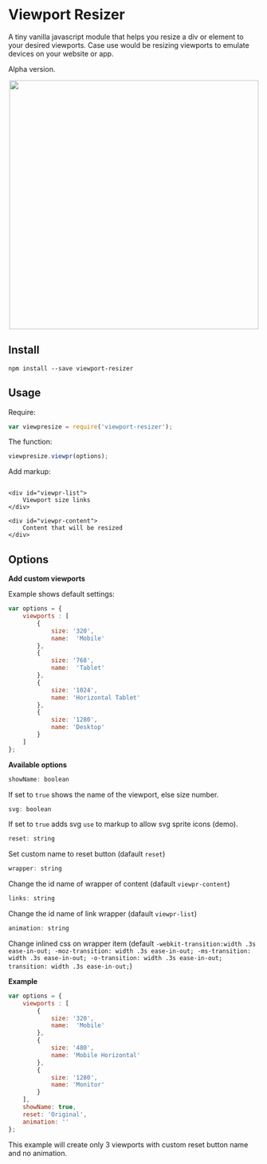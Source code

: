 # Viewport Resizer

A tiny vanilla javascript module that helps you resize a div or element to your desired viewports. Case use would be resizing viewports to emulate devices on your website or app.

Alpha version.

<p align="center">
  <img src="http://i.imgur.com/xIcLhNq.gifv" width="500">
</p>

## Install

```shell
npm install --save viewport-resizer
```

## Usage

Require:
```javascript
var viewpresize = require('viewport-resizer');

```

The function:
```javascript
viewpresize.viewpr(options);

```

Add markup:
```markup

<div id="viewpr-list">
	Viewport size links
</div>

<div id="viewpr-content">
	Content that will be resized
</div>

```

## Options

**Add custom viewports**

Example shows default settings:
```javascript
var options = {
	viewports : [
		{
			size: '320',
			name:  'Mobile'
		},
		{
			size: '768',
			name:  'Tablet'
		},
		{
			size: '1024',
			name: 'Horizontal Tablet'
		},
		{
			size: '1280',
			name: 'Desktop'
		}
	]
};
```

**Available options**

```javascript
showName: boolean
```
If set to `true` shows the name of the viewport, else size number.

```javascript
svg: boolean
```
If set to `true` adds svg `use` to markup to allow svg sprite icons (demo).

```javascript
reset: string
```
Set custom name to reset button (dafault `reset`)

```javascript
wrapper: string
```
Change the id name of wrapper of content (dafault `viewpr-content`)

```javascript
links: string
```
Change the id name of link wrapper (dafault `viewpr-list`)

```javascript
animation: string
```
Change inlined css on wrapper item (default `-webkit-transition:width .3s ease-in-out; -moz-transition: width .3s ease-in-out; -ms-transition: width .3s ease-in-out; -o-transition: width .3s ease-in-out; transition: width .3s ease-in-out;`)


**Example**

```javascript
var options = {
	viewports : [
		{
			size: '320',
			name:  'Mobile'
		},
		{
			size: '480',
			name: 'Mobile Horizontal'
		},
		{
			size: '1280',
			name: 'Monitor'
		}
	],
	showName: true,
	reset: 'Original',
	animation: ''
};
```

This example will create only 3 viewports with custom reset button name and no animation.
